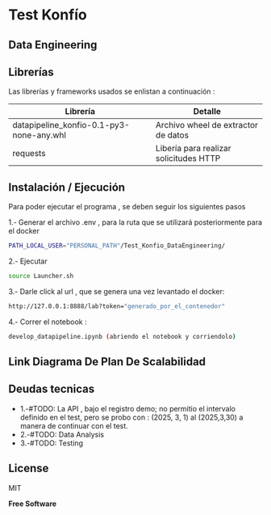 # Test Konfío
## Data Engineering

## Librerías

Las librerías y frameworks usados se enlistan a continuación : 

| Librería                                 | Detalle                                |
| ---------------------------------------- | -------------------------------------- |
| datapipeline_konfio-0.1-py3-none-any.whl | Archivo wheel de extractor de datos    |
| requests                                 | Libería para realizar solicitudes HTTP |


## Instalación / Ejecución

Para poder ejecutar el programa , se deben seguir los siguientes pasos

1.- Generar el archivo .env , para la ruta que se utilizará posteriormente para el docker

```sh
PATH_LOCAL_USER="PERSONAL_PATH"/Test_Konfio_DataEngineering/
```

2.- Ejecutar

```sh
source Launcher.sh
```
3.- Darle click al url , que se genera una vez levantado el docker:

```sh
http://127.0.0.1:8888/lab?token="generado_por_el_contenedor"
```

4.- Correr el notebook :

```sh
develop_datapipeline.ipynb (abriendo el notebook y corriendolo)
```

## Link Diagrama De Plan De Scalabilidad


## Deudas tecnicas

- 1.-#TODO: La API , bajo el registro demo; no permitio el intervalo definido en el test, pero se probo con : (2025, 3, 1) al (2025,3,30) a manera de continuar con el test.
- 2.-#TODO: Data Analysis
- 3.-#TODO: Testing

## License

MIT

**Free Software**